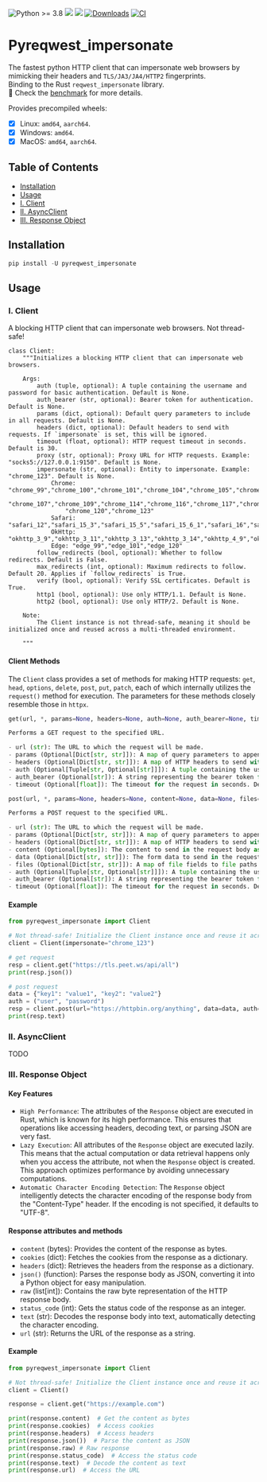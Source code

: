 ![Python >= 3.8](https://img.shields.io/badge/python->=3.8-red.svg) [![](https://badgen.net/github/release/deedy5/pyreqwest-impersonate)](https://github.com/deedy5/pyreqwest-impersonate/releases) [![](https://badge.fury.io/py/pyreqwest_impersonate.svg)](https://pypi.org/project/pyreqwest_impersonate) [![Downloads](https://static.pepy.tech/badge/pyreqwest_impersonate/week)](https://pepy.tech/project/pyreqwest_impersonate) [![CI](https://github.com/deedy5/pyreqwest-impersonate/actions/workflows/CI.yml/badge.svg?branch=main)](https://github.com/deedy5/pyreqwest-impersonate/actions/workflows/CI.yml)
# Pyreqwest_impersonate

The fastest python HTTP client that can impersonate web browsers by mimicking their headers and `TLS/JA3/JA4/HTTP2` fingerprints.</br>
Binding to the Rust `reqwest_impersonate` library.</br>
🏁 Check the [benchmark](https://github.com/deedy5/pyreqwest_impersonate/tree/main/benchmark) for more details.


Provides precompiled wheels:
- [x] Linux:  `amd64`, `aarch64`.
- [x] Windows: `amd64`.
- [x] MacOS:  `amd64`, `aarch64`.

## Table of Contents

- [Installation](#installation)
- [Usage](#usage)
 - [I. Client](#i-client)
 - [II. AsyncClient](#ii-asyncclient)
 - [III. Response Object](#iii-response-object)


## Installation

```python
pip install -U pyreqwest_impersonate
```

## Usage
### I. Client

A blocking HTTP client that can impersonate web browsers. Not thread-safe!
```python3
class Client:
    """Initializes a blocking HTTP client that can impersonate web browsers.
    
    Args:
        auth (tuple, optional): A tuple containing the username and password for basic authentication. Default is None.
        auth_bearer (str, optional): Bearer token for authentication. Default is None.
        params (dict, optional): Default query parameters to include in all requests. Default is None.
        headers (dict, optional): Default headers to send with requests. If `impersonate` is set, this will be ignored.
        timeout (float, optional): HTTP request timeout in seconds. Default is 30.
        proxy (str, optional): Proxy URL for HTTP requests. Example: "socks5://127.0.0.1:9150". Default is None.
        impersonate (str, optional): Entity to impersonate. Example: "chrome_123". Default is None.
            Chrome: "chrome_99","chrome_100","chrome_101","chrome_104","chrome_105","chrome_106","chrome_108", 
                "chrome_107","chrome_109","chrome_114","chrome_116","chrome_117","chrome_118","chrome_119", 
                "chrome_120","chrome_123"
            Safari: "safari_12","safari_15_3","safari_15_5","safari_15_6_1","safari_16","safari_16_5","safari_17_2_1"
            OkHttp: "okhttp_3_9","okhttp_3_11","okhttp_3_13","okhttp_3_14","okhttp_4_9","okhttp_4_10","okhttp_5"
            Edge: "edge_99","edge_101","edge_120"
        follow_redirects (bool, optional): Whether to follow redirects. Default is False.
        max_redirects (int, optional): Maximum redirects to follow. Default 20. Applies if `follow_redirects` is True.
        verify (bool, optional): Verify SSL certificates. Default is True.
        http1 (bool, optional): Use only HTTP/1.1. Default is None.
        http2 (bool, optional): Use only HTTP/2. Default is None.
        
    Note:
        The Client instance is not thread-safe, meaning it should be initialized once and reused across a multi-threaded environment.
    
    """
```

#### Client Methods

The `Client` class provides a set of methods for making HTTP requests: `get`, `head`, `options`, `delete`, `post`, `put`, `patch`, each of which internally utilizes the `request()` method for execution. The parameters for these methods closely resemble those in `httpx`.
```python
get(url, *, params=None, headers=None, auth=None, auth_bearer=None, timeout=None)

Performs a GET request to the specified URL.

- url (str): The URL to which the request will be made.
- params (Optional[Dict[str, str]]): A map of query parameters to append to the URL. Default is None.
- headers (Optional[Dict[str, str]]): A map of HTTP headers to send with the request. Default is None.
- auth (Optional[Tuple[str, Optional[str]]]): A tuple containing the username and an optional password for basic authentication. Default is None.
- auth_bearer (Optional[str]): A string representing the bearer token for bearer token authentication. Default is None.
- timeout (Optional[float]): The timeout for the request in seconds. Default is 30.
```
```python
post(url, *, params=None, headers=None, content=None, data=None, files=None, auth=None, auth_bearer=None, timeout=None)

Performs a POST request to the specified URL.

- url (str): The URL to which the request will be made.
- params (Optional[Dict[str, str]]): A map of query parameters to append to the URL. Default is None.
- headers (Optional[Dict[str, str]]): A map of HTTP headers to send with the request. Default is None.
- content (Optional[bytes]): The content to send in the request body as bytes. Default is None.
- data (Optional[Dict[str, str]]): The form data to send in the request body. Default is None.
- files (Optional[Dict[str, str]]): A map of file fields to file paths to be sent as multipart/form-data. Default is None.
- auth (Optional[Tuple[str, Optional[str]]]): A tuple containing the username and an optional password for basic authentication. Default is None.
- auth_bearer (Optional[str]): A string representing the bearer token for bearer token authentication. Default is None.
- timeout (Optional[float]): The timeout for the request in seconds. Default is 30.
```

#### Example

```python
from pyreqwest_impersonate import Client

# Not thread-safe! Initialize the Client instance once and reuse it across threads
client = Client(impersonate="chrome_123")  

# get request
resp = client.get("https://tls.peet.ws/api/all")
print(resp.json())

# post request
data = {"key1": "value1", "key2": "value2"}
auth = ("user", "password")
resp = client.post(url="https://httpbin.org/anything", data=data, auth=auth)
print(resp.text)
```
### II. AsyncClient

TODO

### III. Response Object

#### Key Features

- `High Performance`: The attributes of the `Response` object are executed in Rust, which is known for its high performance. This ensures that operations like accessing headers, decoding text, or parsing JSON are very fast.
- `Lazy Execution`: All attributes of the `Response` object are executed lazily. This means that the actual computation or data retrieval happens only when you access the attribute, not when the `Response` object is created. This approach optimizes performance by avoiding unnecessary computations.
- `Automatic Character Encoding Detection`: The `Response` object intelligently detects the character encoding of the response body from the "Content-Type" header. If the encoding is not specified, it defaults to "UTF-8".

#### Response attributes and methods

- `content` (bytes): Provides the content of the response as bytes.
- `cookies` (dict): Fetches the cookies from the response as a dictionary.
- `headers` (dict): Retrieves the headers from the response as a dictionary.
- `json()` (function): Parses the response body as JSON, converting it into a Python object for easy manipulation.
- `raw` (list[int]): Contains the raw byte representation of the HTTP response body.
- `status_code` (int): Gets the status code of the response as an integer.
- `text` (str): Decodes the response body into text, automatically detecting the character encoding.
- `url` (str): Returns the URL of the response as a string.

#### Example

```python
from pyreqwest_impersonate import Client

# Not thread-safe! Initialize the Client instance once and reuse it across threads
client = Client()

response = client.get("https://example.com")

print(response.content)  # Get the content as bytes
print(response.cookies)  # Access cookies
print(response.headers)  # Access headers
print(response.json())  # Parse the content as JSON
print(response.raw) # Raw response
print(response.status_code)  # Access the status code
print(response.text)  # Decode the content as text
print(response.url)  # Access the URL
```
